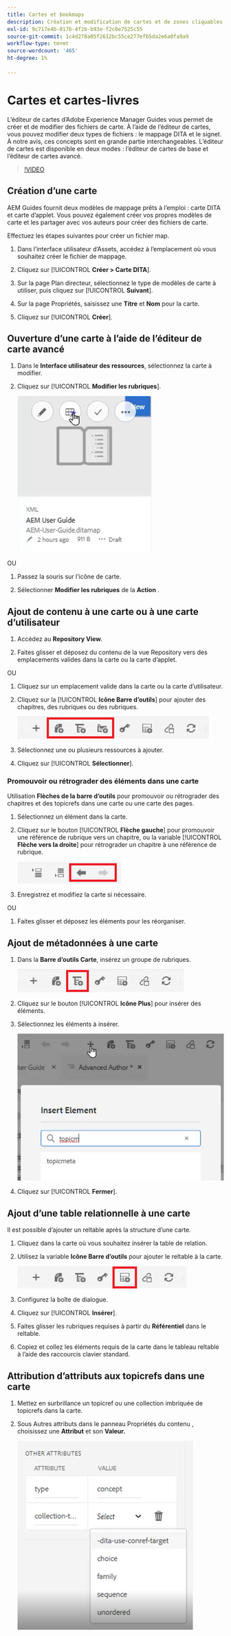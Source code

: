 ```yaml
---
title: Cartes et bookmaps
description: Création et modification de cartes et de zones cliquables dans AEM Guides
exl-id: 9c717e4b-017b-4f2b-b93e-f2c0e7525c55
source-git-commit: 1c4d278a05f2612bc55ce277efb5da2e6a0fa9a9
workflow-type: tm+mt
source-wordcount: '465'
ht-degree: 1%

---
```


# Cartes et cartes-livres

L’éditeur de cartes d’Adobe Experience Manager Guides vous permet de créer et de modifier des fichiers de carte. À l’aide de l’éditeur de cartes, vous pouvez modifier deux types de fichiers : le mappage DITA et le signet. À notre avis, ces concepts sont en grande partie interchangeables.
L’éditeur de cartes est disponible en deux modes : l’éditeur de cartes de base et l’éditeur de cartes avancé.

>[!VIDEO](https://video.tv.adobe.com/v/342766?quality=12&learn=on)

## Création d’une carte

AEM Guides fournit deux modèles de mappage prêts à l’emploi : carte DITA et carte d’applet. Vous pouvez également créer vos propres modèles de carte et les partager avec vos auteurs pour créer des fichiers de carte.

Effectuez les étapes suivantes pour créer un fichier map.

1. Dans l’interface utilisateur d’Assets, accédez à l’emplacement où vous souhaitez créer le fichier de mappage.

2. Cliquez sur [!UICONTROL **Créer > Carte DITA**].

3. Sur la page Plan directeur, sélectionnez le type de modèles de carte à utiliser, puis cliquez sur [!UICONTROL **Suivant**].

4. Sur la page Propriétés, saisissez une **Titre** et **Nom** pour la carte.

5. Cliquez sur [!UICONTROL **Créer**].

## Ouverture d’une carte à l’aide de l’éditeur de carte avancé

1. Dans le **Interface utilisateur des ressources**, sélectionnez la carte à modifier.

2. Cliquez sur [!UICONTROL **Modifier les rubriques**].

   ![Interface utilisateur de modification des rubriques](images/lesson-14/edit-topics.png)

OU

1. Passez la souris sur l’icône de carte.

2. Sélectionner **Modifier les rubriques** de la **Action** .


## Ajout de contenu à une carte ou à une carte d’utilisateur

1. Accédez au **Repository View**.

2. Faites glisser et déposez du contenu de la vue Repository vers des emplacements valides dans la carte ou la carte d’applet.

OU

1. Cliquez sur un emplacement valide dans la carte ou la carte d’utilisateur.

2. Cliquez sur la [!UICONTROL **Icône Barre d’outils**] pour ajouter des chapitres, des rubriques ou des rubriques.

   ![Icônes de la barre d’outils](images/lesson-14/toolbar-icons.png)

3. Sélectionnez une ou plusieurs ressources à ajouter.

4. Cliquez sur [!UICONTROL **Sélectionner**].

### Promouvoir ou rétrograder des éléments dans une carte

Utilisation **Flèches de la barre d’outils** pour promouvoir ou rétrograder des chapitres et des topicrefs dans une carte ou une carte des pages.

1. Sélectionnez un élément dans la carte.

2. Cliquez sur le bouton [!UICONTROL **Flèche gauche**] pour promouvoir une référence de rubrique vers un chapitre, ou la variable [!UICONTROL **Flèche vers la droite**] pour rétrograder un chapitre à une référence de rubrique.

   ![Icônes de la flèche](images/lesson-14/toolbar-arrows.png)

3. Enregistrez et modifiez la carte si nécessaire.

OU

1. Faites glisser et déposez les éléments pour les réorganiser.

## Ajout de métadonnées à une carte

1. Dans la **Barre d’outils Carte**, insérez un groupe de rubriques.

   ![Ajouter un attribut](images/lesson-14/add-topicgroup.png)

2. Cliquez sur le bouton [!UICONTROL **Icône Plus**] pour insérer des éléments.

3. Sélectionnez les éléments à insérer.

   ![Insérer des métadonnées](images/lesson-14/insert-metadata.png)

4. Cliquez sur [!UICONTROL **Fermer**].

## Ajout d’une table relationnelle à une carte

Il est possible d’ajouter un reltable après la structure d’une carte.

1. Cliquez dans la carte où vous souhaitez insérer la table de relation.

2. Utilisez la variable **Icône Barre d’outils** pour ajouter le reltable à la carte.

   ![Icône Reltable](images/lesson-14/reltable-icon.png)

3. Configurez la boîte de dialogue.

4. Cliquez sur [!UICONTROL **Insérer**].

5. Faites glisser les rubriques requises à partir du **Référentiel** dans le reltable.

6. Copiez et collez les éléments requis de la carte dans le tableau reltable à l’aide des raccourcis clavier standard.

## Attribution d’attributs aux topicrefs dans une carte

1. Mettez en surbrillance un topicref ou une collection imbriquée de topicrefs dans la carte.

2. Sous Autres attributs dans le panneau Propriétés du contenu , choisissez une **Attribut** et son **Valeur.**

   ![Ajout d’attributs](images/lesson-14/add-attribute.png)
